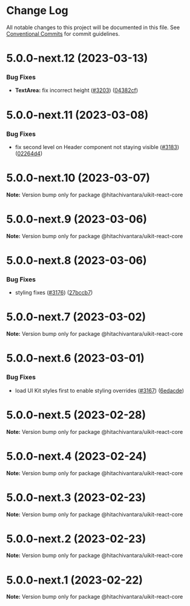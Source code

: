 # Change Log

All notable changes to this project will be documented in this file.
See [Conventional Commits](https://conventionalcommits.org) for commit guidelines.

# 5.0.0-next.12 (2023-03-13)

### Bug Fixes

- **TextArea:** fix incorrect height ([#3203](https://github.com/lumada-design/hv-uikit-react/issues/3203)) ([04382cf](https://github.com/lumada-design/hv-uikit-react/commit/04382cf64cc0aaefdbe92e5faece1c6471b8ab7e))

# 5.0.0-next.11 (2023-03-08)

### Bug Fixes

- fix second level on Header component not staying visible ([#3183](https://github.com/lumada-design/hv-uikit-react/issues/3183)) ([02264d4](https://github.com/lumada-design/hv-uikit-react/commit/02264d435e758438745f40bb7e0c2fe225eff611))

# 5.0.0-next.10 (2023-03-07)

**Note:** Version bump only for package @hitachivantara/uikit-react-core

# 5.0.0-next.9 (2023-03-06)

**Note:** Version bump only for package @hitachivantara/uikit-react-core

# 5.0.0-next.8 (2023-03-06)

### Bug Fixes

- styling fixes ([#3176](https://github.com/lumada-design/hv-uikit-react/issues/3176)) ([27bccb7](https://github.com/lumada-design/hv-uikit-react/commit/27bccb703ea93f3f92b868ef43331924b8ca9ded))

# 5.0.0-next.7 (2023-03-02)

**Note:** Version bump only for package @hitachivantara/uikit-react-core

# 5.0.0-next.6 (2023-03-01)

### Bug Fixes

- load UI Kit styles first to enable styling overrides ([#3167](https://github.com/lumada-design/hv-uikit-react/issues/3167)) ([6edacde](https://github.com/lumada-design/hv-uikit-react/commit/6edacde1e3d090f6e1228693b3e5628fe776fecf))

# 5.0.0-next.5 (2023-02-28)

**Note:** Version bump only for package @hitachivantara/uikit-react-core

# 5.0.0-next.4 (2023-02-24)

**Note:** Version bump only for package @hitachivantara/uikit-react-core

# 5.0.0-next.3 (2023-02-23)

**Note:** Version bump only for package @hitachivantara/uikit-react-core

# 5.0.0-next.2 (2023-02-23)

**Note:** Version bump only for package @hitachivantara/uikit-react-core

# 5.0.0-next.1 (2023-02-22)

**Note:** Version bump only for package @hitachivantara/uikit-react-core
